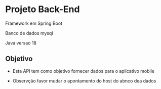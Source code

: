# Projeto Back-End

Framework em Spring Boot 

Banco de dados mysql


Java versao 18


## Objetivo

- Esta API tem como objetivo fornecer dados para o aplicativo mobile

- Observção favor mudar o apontamento do  host do abnco dea dados 

